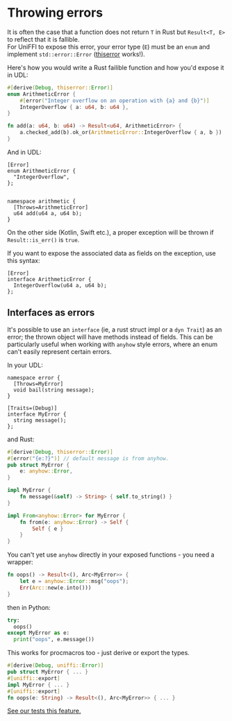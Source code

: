 # Throwing errors

It is often the case that a function does not return `T` in Rust but `Result<T, E>` to reflect that it is fallible.  
For UniFFI to expose this error, your error type (`E`) must be an `enum` and implement `std::error::Error` ([thiserror](https://crates.io/crates/thiserror) works!).

Here's how you would write a Rust failible function and how you'd expose it in UDL:

```rust
#[derive(Debug, thiserror::Error)]
enum ArithmeticError {
    #[error("Integer overflow on an operation with {a} and {b}")]
    IntegerOverflow { a: u64, b: u64 },
}

fn add(a: u64, b: u64) -> Result<u64, ArithmeticError> {
    a.checked_add(b).ok_or(ArithmeticError::IntegerOverflow { a, b })
}
```

And in UDL:

```
[Error]
enum ArithmeticError {
  "IntegerOverflow",
};


namespace arithmetic {
  [Throws=ArithmeticError]
  u64 add(u64 a, u64 b);
}
```

On the other side (Kotlin, Swift etc.), a proper exception will be thrown if `Result::is_err()` is `true`.

If you want to expose the associated data as fields on the exception, use this syntax:

```
[Error]
interface ArithmeticError {
  IntegerOverflow(u64 a, u64 b);
};
```

## Interfaces as errors

It's possible to use an `interface` (ie, a rust struct impl or a `dyn Trait`) as an error;
the thrown object will have methods instead of fields.
This can be particularly useful when working with `anyhow` style errors, where
an enum can't easily represent certain errors.

In your UDL:
```
namespace error {
  [Throws=MyError]
  void bail(string message);
}

[Traits=(Debug)]
interface MyError {
  string message();
};
```
and Rust:
```rs
#[derive(Debug, thiserror::Error)]
#[error("{e:?}")] // default message is from anyhow.
pub struct MyError {
    e: anyhow::Error,
}

impl MyError {
    fn message(&self) -> String> { self.to_string() }
}

impl From<anyhow::Error> for MyError {
    fn from(e: anyhow::Error) -> Self {
        Self { e }
    }
}
```
You can't yet use `anyhow` directly in your exposed functions - you need a wrapper:

```rs
fn oops() -> Result<(), Arc<MyError>> {
    let e = anyhow::Error::msg("oops");
    Err(Arc::new(e.into()))
}
```
then in Python:
```py
try:
  oops()
except MyError as e:
  print("oops", e.message())
```

This works for procmacros too - just derive or export the types.
```rs
#[derive(Debug, uniffi::Error)]
pub struct MyError { ... }
#[uniffi::export]
impl MyError { ... }
#[uniffi::export]
fn oops(e: String) -> Result<(), Arc<MyError>> { ... }
```

[See our tests this feature.](https://github.com/mozilla/uniffi-rs/tree/main/fixtures/error-types)
